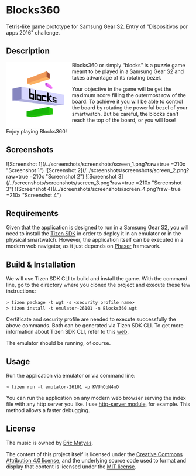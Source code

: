 # Blocks360

Tetris-like game prototype for Samsung Gear S2. Entry of "Dispositivos por apps 2016" challenge.

## Description

<img src="/icon.png" align="left" width="180">

Blocks360 or simply “blocks” is a puzzle game meant to be played in a Samsung Gear S2 and takes advantage of its rotating bezel. 

Your objective in the game will be get the maximum score filling the outermost row of the board. To achieve it you will be able to control the board by rotating the powerful bezel of your smartwatch. But be careful, the blocks can’t reach the top of the board, or you will lose!

Enjoy playing Blocks360!

## Screenshots

![Screenshot 1](/../screenshots/screenshots/screen_1.png?raw=true =210x "Screenshot 1") ![Screenshot 2](/../screenshots/screenshots/screen_2.png?raw=true =210x "Screenshot 2") ![Screenshot 3](/../screenshots/screenshots/screen_3.png?raw=true =210x "Screenshot 3") ![Screenshot 4](/../screenshots/screenshots/screen_4.png?raw=true =210x "Screenshot 4")

## Requirements

Given that the application is designed to run in a Samsung Gear S2, you will need to install the [Tizen SDK](https://developer.tizen.org/development/tools/download) in order to deploy it in an emulator or in the physical smartwatch. However, the application itself can be executed in a modern web navigator, as it just depends on [Phaser](http://phaser.io/) framework.

## Build & Installation

We will use Tizen SDK CLI to build and install the game. With the command line, go to the directory where you cloned the project and execute these few instructions:

    > tizen package -t wgt -s <security profile name>
    > tizen install -t emulator-26101 -n Blocks360.wgt

Certificate and security profile are needed to execute successfully the above commands. Both can be generated via Tizen SDK CLI. To get more information about Tizen SDK CLI, refer to this [web](https://developer.tizen.org/development/tools/native-tools/command-line-interface).

The emulator should be running, of course.

## Usage

Run the application via emulator or via command line:

    > tizen run -t emulator-26101 -p KVUhObN4mO

You can run the application on any modern web browser serving the index file with any http server you like. I use [http-server module](https://www.npmjs.com/package/http-server), for example. This method allows a faster debugging.

## License

The music is owned by [Eric Matyas](http://soundimage.org/).

The content of this project itself is licensed under the [Creative Commons Attribution 4.0 license](https://creativecommons.org/licenses/by/4.0/), and the underlying source code used to format and display that content is licensed under the [MIT license](http://opensource.org/licenses/mit-license.php).
